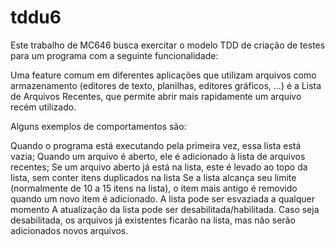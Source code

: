 # tddu6

Este trabalho de MC646 busca exercitar o modelo TDD de criação de testes para um programa com a seguinte funcionalidade:

Uma feature comum em diferentes aplicações que utilizam arquivos como armazenamento (editores de texto, planilhas, editores gráficos, ...) é a Lista de Arquivos Recentes, que permite abrir mais rapidamente um arquivo recém utilizado.

Alguns exemplos de comportamentos são:

Quando o programa está executando pela primeira vez, essa lista está vazia;
Quando um arquivo é aberto, ele é adicionado à lista de arquivos recentes;
Se um arquivo aberto já está na lista, este é levado ao topo da lista, sem conter itens duplicados na lista
Se a lista alcança seu limite (normalmente de 10 a 15 itens na lista), o item mais antigo é removido quando um novo item é adicionado.
A lista pode ser esvaziada a qualquer momento
A atualização da lista pode ser desabilitada/habilitada. Caso seja desabilitada, os arquivos já existentes ficarão na lista, mas não serão adicionados novos arquivos.
